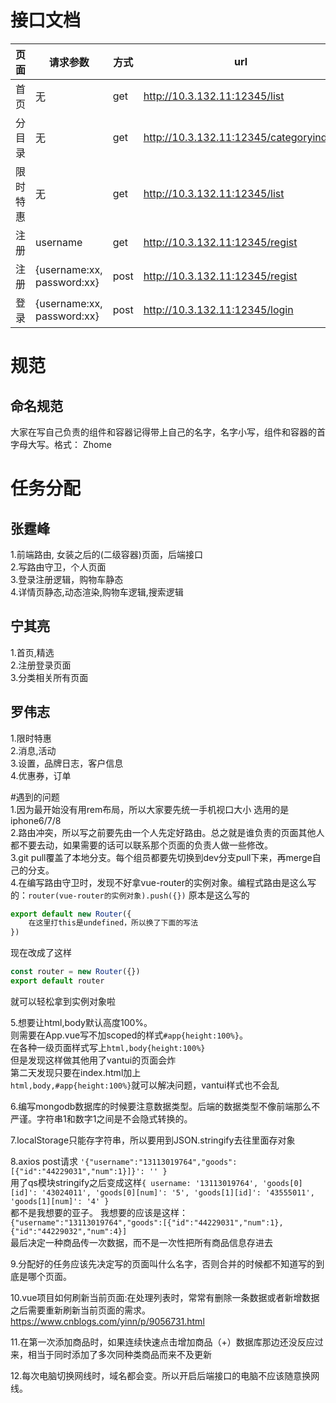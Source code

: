 # 接口文档

|页面|请求参数|方式|url|
|-|-|-|-|
|首页|无|get|http://10.3.132.11:12345/list|
|分目录|无|get|http://10.3.132.11:12345/categoryindex|
|限时特惠|无|get|http://10.3.132.11:12345/list|
|注册|username|get|http://10.3.132.11:12345/regist|
|注册|{username:xx, password:xx}|post|http://10.3.132.11:12345/regist|
|登录|{username:xx, password:xx}|post|http://10.3.132.11:12345/login|

# 规范
## 命名规范
大家在写自己负责的组件和容器记得带上自己的名字，名字小写，组件和容器的首字母大写。格式：
Zhome

# 任务分配
## 张霆峰
1.前端路由, 女装之后的(二级容器)页面，后端接口\
2.写路由守卫，个人页面\
3.登录注册逻辑，购物车静态\
4.详情页静态,动态渲染,购物车逻辑,搜索逻辑


## 宁其亮
1.首页,精选\
2.注册登录页面\
3.分类相关所有页面

## 罗伟志
1.限时特惠\
2.消息,活动\
3.设置，品牌日志，客户信息\
4.优惠券，订单

#遇到的问题\
1.因为最开始没有用rem布局，所以大家要先统一手机视口大小 选用的是iphone6/7/8 \
2.路由冲突，所以写之前要先由一个人先定好路由。总之就是谁负责的页面其他人都不要去动，如果需要的话可以联系那个页面的负责人做一些修改。\
3.git pull覆盖了本地分支。每个组员都要先切换到dev分支pull下来，再merge自己的分支。\
4.在编写路由守卫时，发现不好拿vue-router的实例对象。编程式路由是这么写的：`router(vue-router的实例对象).push({})`
原本是这么写的
```js
export default new Router({
    在这里打this是undefined，所以换了下面的写法
})
```
现在改成了这样
```js
const router = new Router({})
export default router
```
就可以轻松拿到实例对象啦

5.想要让html,body默认高度100%。\
则需要在App.vue写不加scoped的样式`#app{height:100%}`。\
在各种一级页面样式写上`html,body{height:100%}`\
但是发现这样做其他用了vantui的页面会炸\
第二天发现只要在index.html加上\
`html,body,#app{height:100%}`就可以解决问题，vantui样式也不会乱

6.编写mongodb数据库的时候要注意数据类型。后端的数据类型不像前端那么不严谨。字符串1和数字1之间是不会隐式转换的。

7.localStorage只能存字符串，所以要用到JSON.stringify去往里面存对象

8.axios post请求 `'{"username":"13113019764","goods":[{"id":"44229031","num":1}]}': '' }` \
用了qs模块stringify之后变成这样`{
  username: '13113019764',
  'goods[0][id]': '43024011',
  'goods[0][num]': '5',
  'goods[1][id]': '43555011',
  'goods[1][num]': '4' }`\
都不是我想要的亚子。
我想要的应该是这样：`{"username":"13113019764","goods":[{"id":"44229031","num":1},{"id":"44229032","num":4}]` \
最后决定一种商品传一次数据，而不是一次性把所有商品信息存进去

9.分配好的任务应该先决定写的页面叫什么名字，否则合并的时候都不知道写的到底是哪个页面。

10.vue项目如何刷新当前页面:在处理列表时，常常有删除一条数据或者新增数据之后需要重新刷新当前页面的需求。https://www.cnblogs.com/yinn/p/9056731.html

11.在第一次添加商品时，如果连续快速点击增加商品（+）数据库那边还没反应过来，相当于同时添加了多次同种类商品而来不及更新

12.每次电脑切换网线时，域名都会变。所以开启后端接口的电脑不应该随意换网线。